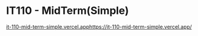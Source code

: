 # IT110 - MidTerm(Simple)
[it-110-mid-term-simple.vercel.app](https://it-110-mid-term-simple.vercel.app/)https://it-110-mid-term-simple.vercel.app/

